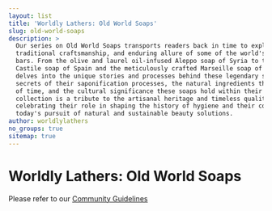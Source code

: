 ```yaml
---
layout: list
title: 'Worldly Lathers: Old World Soaps'
slug: old-world-soaps
description: >
  Our series on Old World Soaps transports readers back in time to explore the rich history,
  traditional craftsmanship, and enduring allure of some of the world's most ancient cleansing
  bars. From the olive and laurel oil-infused Aleppo soap of Syria to the pure olive oil
  Castile soap of Spain and the meticulously crafted Marseille soap of France, each post
  delves into the unique stories and processes behind these legendary soaps. We uncover the
  secrets of their saponification processes, the natural ingredients that have stood the test
  of time, and the cultural significance these soaps hold within their regions of origin. This
  collection is a tribute to the artisanal heritage and timeless quality of Old World soaps,
  celebrating their role in shaping the history of hygiene and their continued relevance in
  today's pursuit of natural and sustainable beauty solutions.
author: worldlylathers
no_groups: true
sitemap: true
---
```


# Worldly Lathers: Old World Soaps

Please refer to our [Community Guidelines](/community-guidelines)
